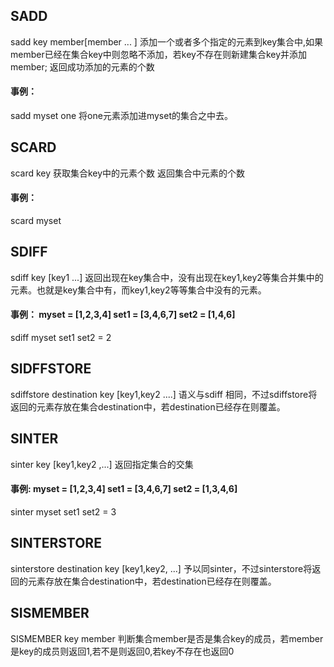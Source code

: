 ## SADD
sadd key member\[member ... \]
添加一个或者多个指定的元素到key集合中,如果member已经在集合key中则忽略不添加，若key不存在则新建集合key并添加member;
返回成功添加的元素的个数
#### 事例：
sadd myset one 将one元素添加进myset的集合之中去。
## SCARD
scard key
获取集合key中的元素个数
返回集合中元素的个数
#### 事例：
scard myset
## SDIFF
sdiff key \[key1 ...\]
返回出现在key集合中，没有出现在key1,key2等集合并集中的元素。也就是key集合中有，而key1,key2等等集合中没有的元素。
#### 事例： myset = \[1,2,3,4\] set1 = \[3,4,6,7\] set2 = \[1,4,6\]
sdiff myset set1 set2 = 2
## SIDFFSTORE
sdiffstore destination key \[key1,key2 ....\]
语义与sdiff 相同，不过sdiffstore将返回的元素存放在集合destination中，若destination已经存在则覆盖。
## SINTER
sinter key \[key1,key2 ,...\]
返回指定集合的交集
#### 事例: myset = \[1,2,3,4\] set1 = \[3,4,6,7\] set2 = \[1,3,4,6\]
sinter myset set1 set2 = 3
## SINTERSTORE
sinterstore destination key \[key1,key2, ...\]
予以同sinter，不过sinterstore将返回的元素存放在集合destination中，若destination已经存在则覆盖。
## SISMEMBER
SISMEMBER key member
判断集合member是否是集合key的成员，若member是key的成员则返回1,若不是则返回0,若key不存在也返回0


